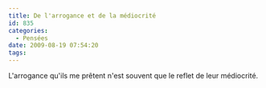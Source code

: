 ```yaml
---
title: De l'arrogance et de la médiocrité
id: 835
categories:
  - Pensées
date: 2009-08-19 07:54:20
tags:
---
```


L'arrogance qu'ils me prêtent n'est souvent que le reflet de leur médiocrité.